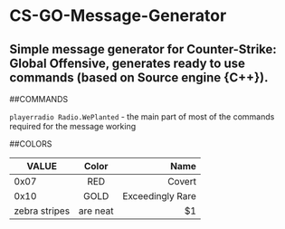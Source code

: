 # CS-GO-Message-Generator
Simple message generator for Counter-Strike: Global Offensive,  generates ready to use commands (based on Source engine {C++}).
---


##COMMANDS

```playerradio Radio.WePlanted``` - the main part of most of the commands required for the message working


##COLORS

| VALUE         | Color         | Name             |
| ------------- |:-------------:| -----:           |
| 0x07          | RED           | Covert           |
| 0x10          | GOLD          | Exceedingly Rare |
| zebra stripes | are neat      |    $1            | 
